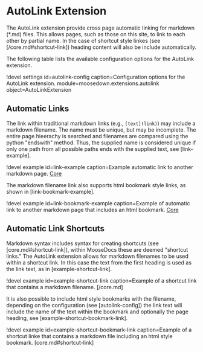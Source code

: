 # AutoLink Extension

The AutoLink extension provide cross page automatic linking for markdown (*.md) files. This allows
pages, such as those on this site, to link to each other by partial name. In the case of shortcut
style linkes (see [/core.md#shortcut-link]) heading content will also be include automatically.

The following table lists the available configuration options for the AutoLink extension.

!devel settings id=autolink-config caption=Configuration options for the AutoLink extension.
                module=moosedown.extensions.autolink object=AutoLinkExtension

## Automatic Links

The link within traditional markdown links (e.g., `[text](link)`) may include a markdown filename.
The name must be unique, but may be incomplete. The entire page hieerachy is searched and filenames
are compared using the python "endswith" method. Thus, the supplied name is considered unique if only
one path from all possible paths ends with the supplied text, see [link-example].

!devel example id=link-example caption=Example automatic link to another markdown page.
[Core](/core.md)

The markdown filename link also supports html bookmark style links, as shown in [link-bookmark-example].

!devel example id=link-bookmark-example
               caption=Example of automatic link to another markdown page that includes an html
                       bookmark.
[Core](/core.md#shortcut-link)

## Automatic Link Shortcuts

Markdown syntax includes syntax for creating shortcuts (see [core.md#shortcut-link]), within MooseDocs
these are deemed "shortcut links." The AutoLink extension allows for markdown filenames to be used
within a shortcut link. In this case the text from the first heading is used as the link text, as
in [example-shortcut-link].

!devel example id=example-shortcut-link
               caption=Example of a shortcut link that contains a markdown filename.
[/core.md]

It is also possible to include html style bookmarks with the filename, depending on the configuration
(see [autolink-config]) the link text will include the name of the text within the bookmark and
optionally the page heading, see [example-shortcut-bookmark-link].

!devel example id=example-shortcut-bookmark-link
               caption=Example of a shortcut linke that contains a markdown file including an html
                       style bookmark.
[core.md#shortcut-link]

